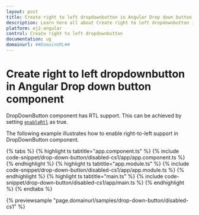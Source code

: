 ```yaml
---
layout: post
title: Create right to left dropdownbutton in Angular Drop down button component | Syncfusion
description: Learn here all about Create right to left dropdownbutton in Syncfusion Angular Drop down button component of Syncfusion Essential JS 2 and more.
platform: ej2-angular
control: Create right to left dropdownbutton 
documentation: ug
domainurl: ##DomainURL##
---
```


# Create right to left dropdownbutton in Angular Drop down button component

DropDownButton component has RTL support. This can be achieved by setting [`enableRtl`](https://ej2.syncfusion.com/angular/documentation/api/drop-down-button#enablertl) as true.

The following example illustrates how to enable right-to-left support in DropDownButton component.

{% tabs %}
{% highlight ts tabtitle="app.component.ts" %}
{% include code-snippet/drop-down-button/disabled-cs1/app/app.component.ts %}
{% endhighlight %}
{% highlight ts tabtitle="app.module.ts" %}
{% include code-snippet/drop-down-button/disabled-cs1/app/app.module.ts %}
{% endhighlight %}
{% highlight ts tabtitle="main.ts" %}
{% include code-snippet/drop-down-button/disabled-cs1/app/main.ts %}
{% endhighlight %}
{% endtabs %}
  
{% previewsample "page.domainurl/samples/drop-down-button/disabled-cs1" %}